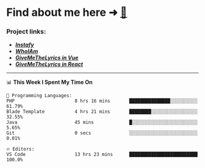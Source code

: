# Find about me here ➜ [🧑](https://pauabella.dev)

### Project links:
- ***[Instafy](https://instafy.me)***
- ***[WhoIAm](https://pauabella.dev)***
- ***[GiveMeTheLyrics in Vue](https://lyrics.pauabella.dev)***
- ***[GiveMeTheLyrics in React](https://pauabella.dev/GiveMeTheLyrics)***

---
<!--START_SECTION:waka-->
📊 **This Week I Spent My Time On** 

```text
💬 Programming Languages: 
PHP                      8 hrs 16 mins       ███████████████░░░░░░░░░░   61.79% 
Blade Template           4 hrs 21 mins       ████████░░░░░░░░░░░░░░░░░   32.55% 
Java                     45 mins             █░░░░░░░░░░░░░░░░░░░░░░░░   5.65% 
Git                      0 secs              ░░░░░░░░░░░░░░░░░░░░░░░░░   0.01%

🔥 Editors: 
VS Code                  13 hrs 23 mins      █████████████████████████   100.0%

```


<!--END_SECTION:waka-->
